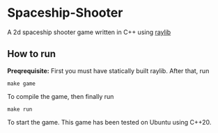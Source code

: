 # Spaceship-Shooter
A 2d spaceship shooter game written in C++ using [raylib](https://github.com/raysan5/raylib)

## How to run

**Preqrequisite:** First you must have statically built raylib.
After that, run
```
make game
```
To compile the game, then finally run
```
make run
```
To start the game.
This game has been tested on Ubuntu using C++20.
